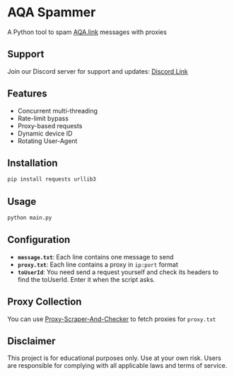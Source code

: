 # AQA Spammer

A Python tool to spam [AQA.link](https://aqa.link/) messages with proxies

## Support

Join our Discord server for support and updates: [Discord Link](https://discord.gg/R7ybdvBSuM)

## Features

- Concurrent multi-threading
- Rate-limit bypass
- Proxy-based requests
- Dynamic device ID
- Rotating User-Agent

## Installation

```bash
pip install requests urllib3
```

## Usage

```bash
python main.py
```

## Configuration

- **`message.txt`**: Each line contains one message to send
- **`proxy.txt`**: Each line contains a proxy in `ip:port` format
- **`toUserId`**: You need send a request yourself and check its headers to find the toUserId. Enter it when the script asks.

## Proxy Collection

You can use [Proxy-Scraper-And-Checker](https://github.com/xiaote0803/Proxy-Scraper-and-Checker) to fetch proxies for `proxy.txt`

## Disclaimer

This project is for educational purposes only. Use at your own risk. Users are responsible for complying with all applicable laws and terms of service.

